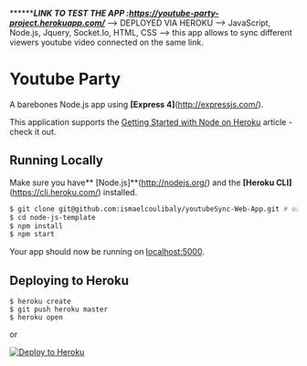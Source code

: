 ***************************LINK TO TEST THE APP :https://youtube-party-project.herokuapp.com/*********************
--> DEPLOYED VIA HEROKU
--> JavaScript, Node.js, Jquery, Socket.Io, HTML, CSS
--> this app allows to sync different viewers youtube video connected on the same link. 

# Youtube Party
A barebones Node.js app using **[Express 4]**(http://expressjs.com/).

This application supports the [Getting Started with Node on Heroku](https://devcenter.heroku.com/articles/getting-started-with-nodejs) article - check it out.

## Running Locally

Make sure you have** [Node.js]**(http://nodejs.org/) and the **[Heroku CLI]**(https://cli.heroku.com/) installed.

```sh
$ git clone git@github.com:ismaelcoulibaly/youtubeSync-Web-App.git # or clone your own fork
$ cd node-js-template
$ npm install
$ npm start
```

Your app should now be running on [localhost:5000](http://localhost:5000/).

## Deploying to Heroku

```
$ heroku create
$ git push heroku master
$ heroku open
```
or

[![Deploy to Heroku](https://www.herokucdn.com/deploy/button.png)](https://heroku.com/deploy)

